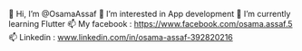 👋 Hi, I’m @OsamaAssaf
👀 I’m interested in App development
🌱 I’m currently learning Flutter
📫 My facebook : https://www.facebook.com/osama.assaf.5
📫 Linkedin : www.linkedin.com/in/osama-assaf-392820216
